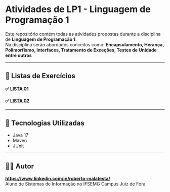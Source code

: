 # Atividades de LP1 - Linguagem de Programação 1

Este repositório contém todas as atividades propostas durante a disciplina de **Linguagem de Programação 1**.  
Na disciplina serão abordados conceitos como: **Encapsulamento, Herança, Polimorfismo, Interfaces, Tratamento de Exceções, Testes de Unidade entre outros**

---

## 📄 Listas de Exercícios

#### ✅ [LISTA 01](./listas/OO_Lista_de_Exercicios_01_Entrada_e_Saída.pdf)
#### ✅ [LISTA 02](./listas/OO_Lista_de_Exercicios_02_POO.pdf)

---

## 🚀 Tecnologias Utilizadas

- Java 17
- Maven
- JUnit

---

## 👨‍💻 Autor

**https://www.linkedin.com/in/roberto-malatesta/**  
Aluno de Sistemas de Informação no IFSEMG Campus Juiz de Fora